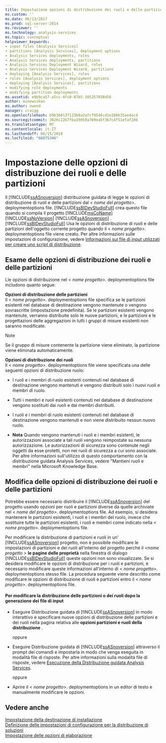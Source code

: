 ```yaml
---
title: Impostazione opzioni di distribuzione dei ruoli e delle partizioni | Microsoft Docs
ms.custom: ''
ms.date: 06/13/2017
ms.prod: sql-server-2014
ms.reviewer: ''
ms.technology: analysis-services
ms.topic: conceptual
helpviewer_keywords:
- input files [Analysis Services]
- partitions [Analysis Services], deployment options
- Analysis Services deployments, roles
- Analysis Services deployments, partitions
- Analysis Services Deployment Wizard, roles
- Analysis Services Deployment Wizard, partitions
- deploying [Analysis Services], roles
- roles [Analysis Services], deployment options
- deploying [Analysis Services], partitions
- modifying role deployments
- modifying partition deployments
ms.assetid: e9b9ca57-a5cc-4fc0-87b5-305257038d56
author: minewiskan
ms.author: owend
manager: craigg
ms.openlocfilehash: b9b36013f13360a2afcf9546cd1e286b35ae4acd
ms.sourcegitcommit: 3026c22b7fba19059a769ea5f367c4f51efaf286
ms.translationtype: MT
ms.contentlocale: it-IT
ms.lasthandoff: 06/15/2019
ms.locfileid: "66075346"
---
```

# <a name="specifying-partition-and-role-deployment-options"></a>Impostazione delle opzioni di distribuzione dei ruoli e delle partizioni
  Il [!INCLUDE[ssASnoversion](../../includes/ssasnoversion-md.md)] distribuzione guidata di legge le opzioni di distribuzione di ruoli e delle partizioni dal \< *nome del progetto*>. deploymentoptions file. [!INCLUDE[ssBIDevStudioFull](../../includes/ssbidevstudiofull-md.md)] crea questo file quando si compila il progetto [!INCLUDE[msCoName](../../includes/msconame-md.md)] [!INCLUDE[ssNoVersion](../../includes/ssnoversion-md.md)] [!INCLUDE[ssASnoversion](../../includes/ssasnoversion-md.md)] . [!INCLUDE[ssBIDevStudioFull](../../includes/ssbidevstudiofull-md.md)] Usa le opzioni di distribuzione di ruoli e delle partizioni dell'oggetto corrente progetto quando il \< *nome progetto*>. deploymentoptions file viene creato. Per altre informazioni sulle impostazioni di configurazione, vedere [Informazioni sui file di input utilizzati per creare uno script di distribuzione](deployment-script-files-input-used-to-create-deployment-script.md).  
  
## <a name="reviewing-the-partition-and-role-deployment-options"></a>Esame delle opzioni di distribuzione dei ruoli e delle partizioni  
 Lle opzioni di distribuzione nel \< *nome progetto*>. deploymentoptions file includono quanto segue:  
  
 **Opzioni di distribuzione delle partizioni**  
 Il \< *nome progetto*>. deploymentoptions file specifica se le partizioni esistenti nel database di destinazione vengono mantenute o vengono sovrascritte (impostazione predefinita). Se le partizioni esistenti vengono mantenute, verranno distribuite solo le nuove partizioni, e le partizioni e le progettazioni delle aggregazioni in tutti i gruppi di misure esistenti non saranno modificate.  
  
> [!NOTE]  
>  Se il gruppo di misure contenente la partizione viene eliminato, la partizione viene eliminata automaticamente.  
  
 **Opzioni di distribuzione dei ruoli**  
 Il \< *nome progetto*>. deploymentoptions file viene specificata una delle seguenti opzioni di distribuzione ruolo:  
  
-   I ruoli e i membri di ruolo esistenti contenuti nel database di destinazione vengono mantenuti e vengono distribuiti solo i nuovi ruoli e membri di ruolo.  
  
-   Tutti i membri e ruoli esistenti contenuti nel database di destinazione vengono sostituiti dai ruoli e dai membri distribuiti.  
  
-   I ruoli e i membri di ruolo esistenti contenuti nel database di destinazione vengono mantenuti e non viene distribuito nessun nuovo ruolo.  
  
-   **Nota** Quando vengono mantenuti i ruoli e i membri esistenti, le autorizzazioni associate a tali ruoli vengono reimpostate su nessuna autorizzazione. Le autorizzazioni di sicurezza sono contenute negli oggetti da esse protetti, non nei ruoli di sicurezza a cui sono associate. Per altre informazioni sull'utilizzo di questo comportamento con la distribuzione guidata Analysis Services, vedere "Mantieni ruoli e membri" nella Microsoft Knowledge Base.  
  
## <a name="modifying-the-partition-and-role-deployment-options"></a>Modifica delle opzioni di distribuzione dei ruoli e delle partizioni  
 Potrebbe essere necessario distribuire il [!INCLUDE[ssASnoversion](../../includes/ssasnoversion-md.md)] del progetto usando opzioni per ruoli e partizioni diverse da quelle archiviate nel \< *nome del progetto*>. deploymentoptions file. Ad esempio, si desidera mantenere le partizioni esistenti, i ruoli e i membri del ruolo, invece che sostituire tutte le partizioni esistenti, i ruoli e membri come indicato nella \< *nome progetto*>. deploymentoptions file.  
  
 Per modificare la distribuzione di partizioni e ruoli in un' [!INCLUDE[ssASnoversion](../../includes/ssasnoversion-md.md)] progetto, non è possibile modificare le impostazioni di partizioni e dei ruoli all'interno del progetto perché il  *\<nome progetto >* **le pagine delle proprietà**  nella finestra di dialogo [!INCLUDE[ssBIDevStudioFull](../../includes/ssbidevstudiofull-md.md)] queste opzioni non sono visualizzate. Se si desidera modificare le opzioni di distribuzione per i ruoli e partizioni, è necessario modificare queste informazioni all'interno di \< *nome progetto*>. deploymentoptions stesso file. La procedura seguente viene descritto come modificare le opzioni di distribuzione di ruoli e partizioni entro il \< *nome progetto*>. deploymentoptions file.  
  
#### <a name="to-change-the-deployment-of-partitions-or-roles-after-the-input-files-have-been-generated"></a>Per modificare la distribuzione delle partizioni o dei ruoli dopo la generazione dei file di input  
  
-   Eseguire Distribuzione guidata di [!INCLUDE[ssASnoversion](../../includes/ssasnoversion-md.md)] in modo interattivo e specificare nuove opzioni di distribuzione delle partizioni e dei ruoli nella pagina relativa alle **opzioni partizioni e ruoli della distribuzione** .  
  
     oppure  
  
-   Eseguire Distribuzione guidata di [!INCLUDE[ssASnoversion](../../includes/ssasnoversion-md.md)] attraverso il prompt dei comandi e impostarla in modo che venga eseguita in modalità file di risposte. Per altre informazioni sulla modalità file di risposte, vedere [Esecuzione della Distribuzione guidata Analysis Services](running-the-analysis-services-deployment-wizard.md).  
  
     oppure  
  
-   Aprire il \< *nome progetto*>. deploymentoptions in un editor di testo e manualmente modificare le opzioni.  
  
## <a name="see-also"></a>Vedere anche  
 [Impostazione della destinazione di installazione](deployment-script-files-specifying-the-installation-target.md)   
 [Definizione delle impostazioni di configurazione per la distribuzione di soluzioni](deployment-script-files-solution-deployment-config-settings.md)   
 [Impostazione delle opzioni di elaborazione](deployment-script-files-specifying-processing-options.md)  
  
  
